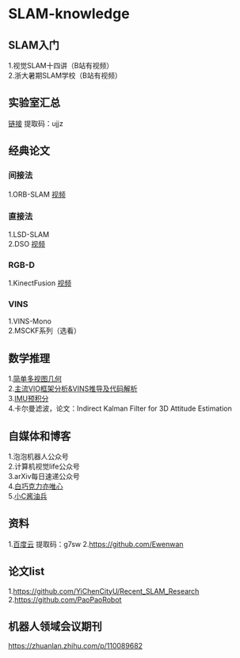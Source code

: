# SLAM-knowledge

## SLAM入门
1.视觉SLAM十四讲（B站有视频）  
2.浙大暑期SLAM学校（B站有视频） 

## 实验室汇总
[链接](https://pan.baidu.com/s/1lwp06rbR6vZtnEfS4aRbLQ) 提取码：ujjz

## 经典论文
### 间接法
1.ORB-SLAM  [视频](https://www.shenlanxueyuan.com/open/course/27)  
### 直接法
1.LSD-SLAM  
2.DSO [视频](https://www.shenlanxueyuan.com/open/course/30)  
### RGB-D
1.KinectFusion [视频](https://www.bilibili.com/video/BV117411u7D4?from=search&seid=8080185543188655226)  
### VINS
1.VINS-Mono  
2.MSCKF系列（选看）  

## 数学推理
1.[简单多视图几何](http://note.youdao.com/s/V0SE5PA6)  
2.[主流VIO框架分析&VINS推导及代码解析](https://www.shenlanxueyuan.com/open/course/19)  
3.[IMU预积分](http://paopaorobot.org/bbs/read.php?tid=181&fid=5)  
4.卡尔曼滤波，论文：Indirect Kalman Filter for 3D Attitude Estimation

## 自媒体和博客
1.泡泡机器人公众号  
2.计算机视觉life公众号  
3.arXiv每日速递公众号  
4.[白巧克力亦唯心](https://heyijia.blog.csdn.net/)  
5.[小C酱油兵](https://www.cnblogs.com/yepeichu/)

## 资料
1.[百度云](https://pan.baidu.com/s/10wvWil5nsjtZ7llpnaytTA) 提取码：g7sw
2.https://github.com/Ewenwan

## 论文list
1.https://github.com/YiChenCityU/Recent_SLAM_Research  
2.https://github.com/PaoPaoRobot  

## 机器人领域会议期刊
https://zhuanlan.zhihu.com/p/110089682
